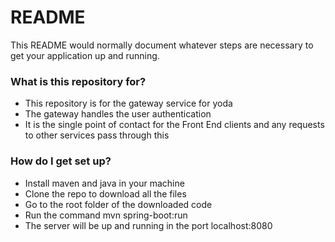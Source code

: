 # README #

This README would normally document whatever steps are necessary to get your application up and running.

### What is this repository for? ###

* This repository is for the gateway service for yoda
* The gateway handles the user authentication
* It is the single point of contact for the Front End clients and any requests to other services pass through this

### How do I get set up? ###

* Install maven and java in your machine
* Clone the repo to download all the files
* Go to the root folder of the downloaded code
* Run the command mvn spring-boot:run
* The server will be up and running in the port localhost:8080

